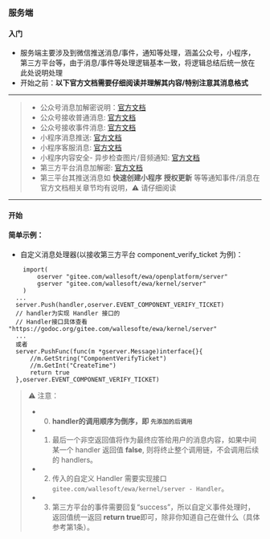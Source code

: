 ### 服务端

#### 入门


* 服务端主要涉及到微信推送消息/事件，通知等处理，涵盖公众号，小程序，第三方平台等，由于消息/事件等处理逻辑基本一致，将逻辑总结后统一放在此处说明处理
* 开始之前：**以下官方文档需要仔细阅读并理解其内容/特别注意其消息格式**
--------
> * 公众号消息加解密说明：[官方文档](https://developers.weixin.qq.com/doc/offiaccount/Message_Management/Message_encryption_and_decryption_instructions.html)
> * 公众号接收普通消息: [官方文档](https://developers.weixin.qq.com/doc/offiaccount/Message_Management/Receiving_standard_messages.html)
> * 公众号接收事件消息: [官方文档](https://developers.weixin.qq.com/doc/offiaccount/Message_Management/Receiving_event_pushes.html)
> * 小程序消息推送: [官方文档](https://developers.weixin.qq.com/miniprogram/dev/framework/server-ability/message-push.html)
> * 小程序客服消息: [官方文档](https://developers.weixin.qq.com/miniprogram/dev/framework/open-ability/customer-message/customer-message.html)
> * 小程序内容安全- 异步检查图片/音频通知: [官方文档](https://developers.weixin.qq.com/miniprogram/dev/api-backend/open-api/sec-check/security.mediaCheckAsync.html)
> * 第三方平台消息加解密: [官方文档](https://developers.weixin.qq.com/doc/oplatform/Third-party_Platforms/Message_Encryption/Message_encryption_and_decryption.html)
> * 第三平台其推送消息如 **快速创建小程序** **授权更新** 等等通知事件/消息在官方文档相关章节均有说明，:warning: 请仔细阅读
------

#### 开始

#### 简单示例：

* 自定义消息处理器(以接收第三方平台 component_verify_ticket 为例)：

```golang
    import(
        oserver "gitee.com/wallesoft/ewa/openplatform/server"
        gserver "gitee.com/wallesoft/ewa/kernel/server"
    )
  ...
  server.Push(handler,oserver.EVENT_COMPONENT_VERIFY_TICKET)
  // handler为实现 Handler 接口的
  // Handler接口具体查看 "https://godoc.org/gitee.com/wallesofte/ewa/kernel/server"
  ...
  或者
  server.PushFunc(func(m *gserver.Message)interface{}{
      //m.GetString("ComponentVerifyTicket")
      //m.GetInt("CreateTime")  
      return true
  },oserver.EVENT_COMPONENT_VERIFY_TICKET)
```
> :warning: 注意：
>   * 0. **handler的调用顺序为倒序，即 **`先添加的后调用`****
>   * 1. 最后一个非空返回值将作为最终应答给用户的消息内容，如果中间某一个 handler 返回值 **false**, 则将终止整个调用链，不会调用后续的 handlers。
>   * 2. 传入的自定义 Handler 需要实现接口 `gitee.com/wallesoft/ewa/kernel/server - Handler`。
>   * 3. 第三方平台的事件需要回复“success”，所以自定义事件处理时，返回值统一返回 **return true**即可，除非你知道自己在做什么（具体参考第1条）。